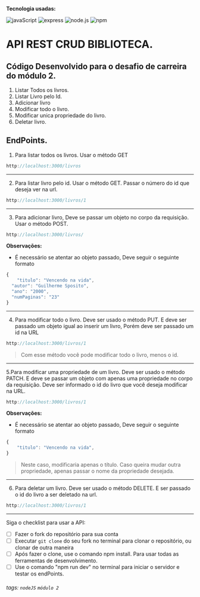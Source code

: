 **Tecnologia usadas:**

![javaScript](https://img.shields.io/badge/JavaScript-323330?style=for-the-badge&logo=javascript&logoColor=F7DF1E) ![express](https://img.shields.io/badge/Express%20js-000000?style=for-the-badge&logo=express&logoColor=white) ![node.js](https://img.shields.io/badge/Node%20js-339933?style=for-the-badge&logo=nodedotjs&logoColor=white) ![npm](https://img.shields.io/badge/npm-CB3837?style=for-the-badge&logo=npm&logoColor=white)

# API REST CRUD BIBLIOTECA.

## Código Desenvolvido para o desafio de carreira do módulo 2.

1. Listar Todos os livros.
2. Listar Livro pelo Id.
3. Adicionar livro
4. Modificar todo o livro.
5. Modificar unica propriedade do livro. 
6. Deletar livro.

## EndPoints. 

1. Para listar todos os livros. Usar o método GET
```javascript
http://localhost:3000/livros
``` 
---
2. Para listar livro pelo id. Usar o método GET. Passar o número do id que deseja ver na url.
```javascript
http://localhost:3000/livros/1
```
---
3. Para adicionar livro, Deve se passar um objeto no corpo da requisição. Usar o método POST.
```javascript
http://localhost:3000/livros/
```
**Observações:**

-   É necessário se atentar ao objeto passado, Deve seguir o seguinte formato
```javascript
{ 
	"titulo": "Vencendo na vida",
  "autor": "Guilherme Sposito",
  "ano": "2000",
  "numPaginas": "23"
}
```

---
4. Para modificar todo o livro. Deve ser usado o método PUT. E deve ser passado um objeto igual ao inserir um livro, Porém deve ser passado um id na URL
```javascript
http://localhost:3000/livros/1
```
> Com esse método você pode modificar todo o livro, menos o id.
---
5.Para modificar uma propriedade de um livro. Deve ser usado o método PATCH. E deve se passar um objeto com apenas uma propriedade no corpo da requisição. Deve ser informado o id do livro que você deseja modificar na URL. 
```javascript
http://localhost:3000/livros/1
```
**Observações:**

-   É necessário se atentar ao objeto passado, Deve seguir o seguinte formato
```javascript
{ 
	"titulo": "Vencendo na vida",
}
```
> Neste caso, modificaria apenas o título. Caso queira mudar outra propriedade, apenas passar o nome da propriedade desejada.

---
6. Para deletar um livro. Deve ser usado o método DELETE. E ser passado o id do livro a ser deletado na url.
```javascript
http://localhost:3000/livros/1
```




---

Siga o checklist para usar a API:

-   [ ] Fazer o fork do repositório para sua conta
-   [ ] Executar `git clone` do seu fork no terminal para clonar o repositório, ou clonar de outra maneira
-   [ ] Após fazer o clone, use o comando npm install. Para usar todas as ferramentas de desenvolvimento.
-   [ ] Use o comando "npm run dev" no terminal para iniciar o servidor e testar os endPoints.  

###### tags: `nodeJS` `módulo 2` 
